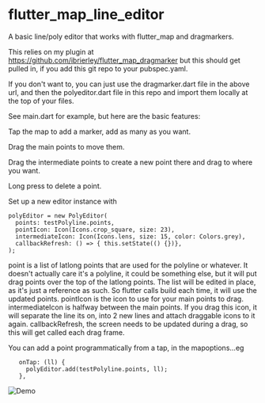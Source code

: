 # flutter_map_line_editor

A basic line/poly editor that works with flutter_map and dragmarkers.

This relies on my plugin at https://github.com/ibrierley/flutter_map_dragmarker but this should get pulled in, if you add this git repo to your pubspec.yaml.

If you don't want to, you can just use the dragmarker.dart file in the above url, and then the polyeditor.dart file in this repo and import them locally at the top of your files.

See main.dart for example, but here are the basic features:

Tap the map to add a marker, add as many as you want.

Drag the main points to move them.

Drag the intermediate points to create a new point there and drag to where you want.

Long press to delete a point.

Set up a new editor instance with

    polyEditor = new PolyEditor(
      points: testPolyline.points,
      pointIcon: Icon(Icons.crop_square, size: 23),
      intermediateIcon: Icon(Icons.lens, size: 15, color: Colors.grey),
      callbackRefresh: () => { this.setState(() {})},
    );
 
point is a list of latlong points that are used for the polyline or whatever. It doesn't actually care it's a polyline, it could be something else, but it will put drag points over the top of the latlong points. The list will be edited in place, as it's just a reference as such. So flutter calls build each time, it will use the updated points. 
pointIcon is the icon to use for your main points to drag.
intermediateIcon is halfway between the main points. If you drag this icon, it will separate the line its on, into 2 new lines and attach draggable icons to it again.
callbackRefresh, the screen needs to be updated during a drag, so this will get called each drag frame.
    
You can add a point programmatically from a tap, in the mapoptions...eg
```
   onTap: (ll) {
     polyEditor.add(testPolyline.points, ll);
   },
 ```     

![Demo](https://user-images.githubusercontent.com/3901173/84055684-18e02300-a9ad-11ea-8ee6-cbcfbf361391.gif)


